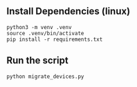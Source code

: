 ## Install Dependencies (linux)
```
python3 -m venv .venv
source .venv/bin/activate
pip install -r requirements.txt
```

## Run the script
```
python migrate_devices.py
```
